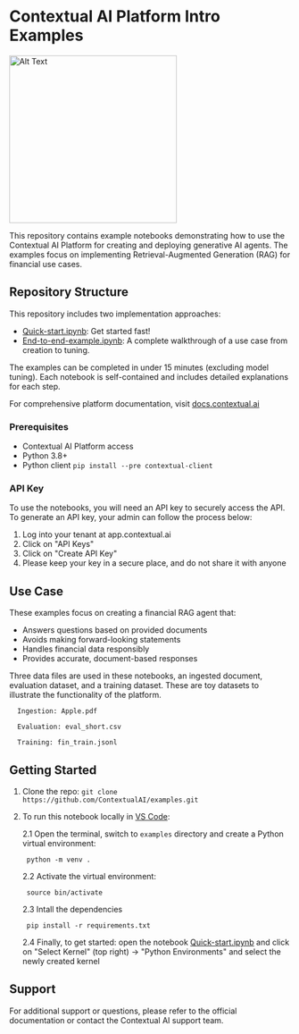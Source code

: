 # Contextual AI Platform Intro Examples

<img src="https://imagedelivery.net/Dr98IMl5gQ9tPkFM5JRcng/3e5f6fbd-9bc6-4aa1-368e-e8bb1d6ca100/Ultra" alt="Alt Text" width="300">

This repository contains example notebooks demonstrating how to use the Contextual AI Platform for creating and deploying generative AI agents. The examples focus on implementing Retrieval-Augmented Generation (RAG) for financial use cases.

## Repository Structure

This repository includes two implementation approaches:
- [Quick-start.ipynb](quick-start.ipynb): Get started fast!
- [End-to-end-example.ipynb](end-to-end-example.ipynb): A complete walkthrough of a use case from creation to tuning.

The examples can be completed in under 15 minutes (excluding model tuning). Each notebook is self-contained and includes detailed explanations for each step.

For comprehensive platform documentation, visit [docs.contextual.ai](https://docs.contextual.ai/)

### Prerequisites

- Contextual AI Platform access
- Python 3.8+
- Python client `pip install --pre contextual-client`

### API Key

To use the notebooks, you will need an API key to securely access the API. To generate an API key, your admin can follow the process below:

1.   Log into your tenant at app.contextual.ai
2.   Click on "API Keys"
3.   Click on "Create API Key"
4.   Please keep your key in a secure place, and do not share it with anyone


## Use Case

These examples focus on creating a financial RAG agent that:
- Answers questions based on provided documents
- Avoids making forward-looking statements
- Handles financial data responsibly
- Provides accurate, document-based responses

Three data files are used in these notebooks, an ingested document, evaluation dataset, and a training dataset. These are toy datasets to illustrate the functionality of the platform.

      Ingestion: Apple.pdf

      Evaluation: eval_short.csv

      Training: fin_train.jsonl


## Getting Started

1. Clone the repo: `git clone https://github.com/ContextualAI/examples.git`
2. To run this notebook locally in [VS Code](https://code.visualstudio.com/):

    2.1 Open the terminal, switch to `examples` directory and create a Python virtual environment:

        python -m venv .
    2.2 Activate the virtual environment:
        
        source bin/activate
    2.3 Intall the dependencies

        pip install -r requirements.txt
    2.4 Finally, to get started: open the notebook [Quick-start.ipynb](quick-start.ipynb) and click on "Select Kernel" (top right) -> "Python Environments" and select the newly created kernel    


## Support

For additional support or questions, please refer to the official documentation or contact the Contextual AI support team.
